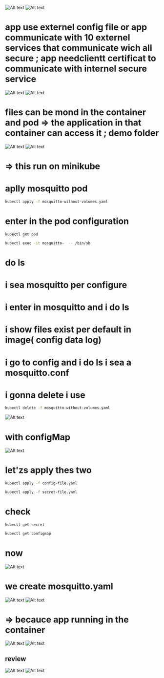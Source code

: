 ![Alt text](image.png)
![Alt text](image-1.png)
# app use externel config file or app communicate with 10 externel services that communicate wich all secure ; app needclientt certificat to communicate with internel secure service 
![Alt text](image-2.png)
![Alt text](image-3.png)
# files can be mond in the container and pod => the application in that container can access it ; demo folder
![Alt text](image-4.png)
![Alt text](image-5.png)
# => this run on minikube 
# aplly mosquitto pod
```bash
kubectl apply -f mosquitto-without-volumes.yaml
```
# enter in the pod configuration
```bash
kubectl get pod 
```
```bash
kubectl exec -it mosquitto-  -- /bin/sh 
```
# do ls
# i sea mosquitto per configure 
# i enter in mosquitto and i do ls 
# i show files exist per default  in image( config data log)
# i go to config and i do ls i sea a mosquitto.conf 
# i gonna delete i use 
```bash
kubectl delete -f mosquitto-without-volumes.yaml
```
![Alt text](image-6.png)
# with configMap
![Alt text](image-7.png)
# let'zs apply thes two 
```bash
kubectl apply -f config-file.yaml
```
```bash
kubectl apply -f secret-file.yaml
```
# check 
```bash
kubectl get secret
```
```bash
kubectl get configmap
```
# now
![Alt text](image-8.png)
# we create mosquitto.yaml
![Alt text](image-9.png)
![Alt text](image-10.png)
# => becauce app running in the container
![Alt text](image-11.png)
![Alt text](image-13.png)
## review
![Alt text](image-12.png)
![Alt text](image-14.png)